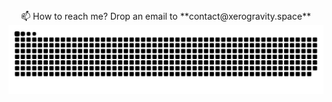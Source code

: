 <div align="center">📫 How to reach me? Drop an email to **contact@xerogravity.space**</div>

<img src="https://raw.githubusercontent.com/astroengineeer/astroengineeer/output/github-contribution-grid-snake-dark.svg?palette=github-dark" alt="Snake animation"/>
